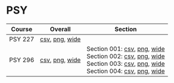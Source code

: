 # PSY

| Course | Overall | Section |
| ------ | ------- | ------- |
| PSY 227 | [csv](https://github.com/UCSD-Historical-Enrollment-Data/2024Spring/blob/main/overall/PSY%20227.csv), [png](https://raw.githubusercontent.com/UCSD-Historical-Enrollment-Data/2024Spring/main/plot_overall/PSY%20227.png), [wide](https://raw.githubusercontent.com/UCSD-Historical-Enrollment-Data/2024Spring/main/plot_overall_wide/PSY%20227.png) |  |
| PSY 296 | [csv](https://github.com/UCSD-Historical-Enrollment-Data/2024Spring/blob/main/overall/PSY%20296.csv), [png](https://raw.githubusercontent.com/UCSD-Historical-Enrollment-Data/2024Spring/main/plot_overall/PSY%20296.png), [wide](https://raw.githubusercontent.com/UCSD-Historical-Enrollment-Data/2024Spring/main/plot_overall_wide/PSY%20296.png) | Section 001: [csv](https://github.com/UCSD-Historical-Enrollment-Data/2024Spring/blob/main/section/PSY%20296_001.csv), [png](https://raw.githubusercontent.com/UCSD-Historical-Enrollment-Data/2024Spring/main/plot_section/PSY%20296_001.png), [wide](https://raw.githubusercontent.com/UCSD-Historical-Enrollment-Data/2024Spring/main/plot_section_wide/PSY%20296_001.png)<br>Section 002: [csv](https://github.com/UCSD-Historical-Enrollment-Data/2024Spring/blob/main/section/PSY%20296_002.csv), [png](https://raw.githubusercontent.com/UCSD-Historical-Enrollment-Data/2024Spring/main/plot_section/PSY%20296_002.png), [wide](https://raw.githubusercontent.com/UCSD-Historical-Enrollment-Data/2024Spring/main/plot_section_wide/PSY%20296_002.png)<br>Section 003: [csv](https://github.com/UCSD-Historical-Enrollment-Data/2024Spring/blob/main/section/PSY%20296_003.csv), [png](https://raw.githubusercontent.com/UCSD-Historical-Enrollment-Data/2024Spring/main/plot_section/PSY%20296_003.png), [wide](https://raw.githubusercontent.com/UCSD-Historical-Enrollment-Data/2024Spring/main/plot_section_wide/PSY%20296_003.png)<br>Section 004: [csv](https://github.com/UCSD-Historical-Enrollment-Data/2024Spring/blob/main/section/PSY%20296_004.csv), [png](https://raw.githubusercontent.com/UCSD-Historical-Enrollment-Data/2024Spring/main/plot_section/PSY%20296_004.png), [wide](https://raw.githubusercontent.com/UCSD-Historical-Enrollment-Data/2024Spring/main/plot_section_wide/PSY%20296_004.png) |
